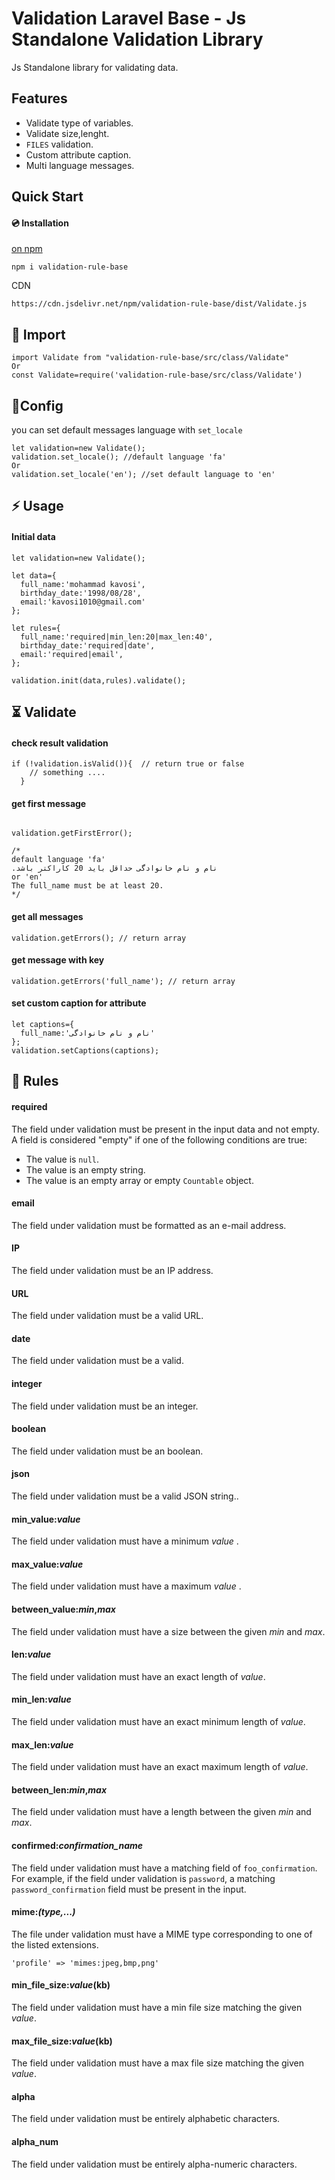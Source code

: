 # Validation Laravel Base - Js Standalone Validation Library
Js Standalone library for validating data.
## Features

-   Validate type of variables.
-   Validate size,lenght.
-   `FILES` validation.
-   Custom attribute caption.
-  Multi language messages.

## Quick Start
#### 💿 Installation
[on npm](https://www.npmjs.com/package/validation-rule-base)
```
npm i validation-rule-base
```
CDN
```
https://cdn.jsdelivr.net/npm/validation-rule-base/dist/Validate.js
```

## 🚀 Import
```
import Validate from "validation-rule-base/src/class/Validate"
Or
const Validate=require('validation-rule-base/src/class/Validate')
```
## 📝Config
you can set default messages language with ```set_locale```
```
let validation=new Validate();
validation.set_locale(); //default language 'fa'
Or
validation.set_locale('en'); //set default language to 'en'
```

## ⚡ Usage
#### Initial data
```
let validation=new Validate();

let data={
  full_name:'mohammad kavosi',
  birthday_date:'1998/08/28',
  email:'kavosi1010@gmail.com'
};

let rules={
  full_name:'required|min_len:20|max_len:40',
  birthday_date:'required|date',
  email:'required|email',
};

validation.init(data,rules).validate();
```

## ⏳ Validate
#### check result validation
```
if (!validation.isValid()){  // return true or false
	// something ....
  }
  ```

  #### get first message
  ```

  validation.getFirstError();

  /*
default language 'fa'
.نام و نام خانوادگی حداقل باید 20 کاراکتر باشد
or 'en'
The full_name must be at least 20.
*/
  ```
#### get all messages
```
validation.getErrors(); // return array
```
#### get  message with key
```
validation.getErrors('full_name'); // return array

```
#### set custom caption for attribute
```
let captions={
  full_name:'نام و نام خانوادگی'
};
validation.setCaptions(captions);
```

## 🎁 Rules
#### required
The field under validation must be present in the input data and not empty. A field is considered "empty" if one of the following conditions are true:
-   The value is `null`.
-   The value is an empty string.
-   The value is an empty array or empty `Countable` object.


#### email
The field under validation must be formatted as an e-mail address.
#### IP
The field under validation must be an IP address.
#### URL
The field under validation must be a valid URL.
#### date
The field under validation must be a valid.
#### integer
The field under validation must be an integer.
#### boolean
The field under validation must be an boolean.
#### json
The field under validation must be a valid JSON string..
#### min_value:_value_
The field under validation must have a minimum _value_ .
#### max_value:_value_
The field under validation must have a maximum _value_ .
#### between_value:_min_,_max_
The field under validation must have a size between the given _min_ and _max_.
#### len:_value_
The field under validation must have an exact length of _value_.
#### min_len:_value_
The field under validation must have an exact minimum length of _value_.
#### max_len:_value_
The field under validation must have an exact maximum length of _value_.
#### between_len:_min_,_max_
The field under validation must have a length between the given _min_ and _max_.
#### confirmed:_confirmation_name_
The field under validation must have a matching field of `foo_confirmation`. For example, if the field under validation is `password`, a matching `password_confirmation` field must be present in the input.
#### mime:_(type,...)_
The file under validation must have a MIME type corresponding to one of the listed extensions.
```
'profile' => 'mimes:jpeg,bmp,png'
```
#### min_file_size:_value_(kb)
The field under validation must have a min file size matching the given _value_.
#### max_file_size:_value_(kb)
The field under validation must have a max file size matching the given _value_.
#### alpha
The field under validation must be entirely alphabetic characters.
#### alpha_num
The field under validation must be entirely alpha-numeric characters.
